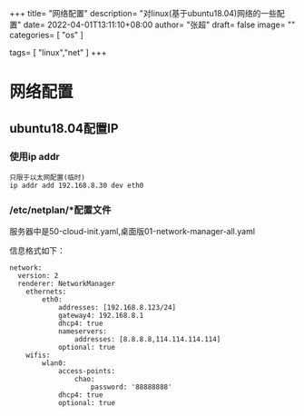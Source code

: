 +++
title= "网络配置"
description= "对linux(基于ubuntu18.04)网络的一些配置"
date= 2022-04-01T13:11:10+08:00
author= "张超"
draft= false
image= "" 
categories= [
    "os"
]

tags=  [
    "linux","net"
]
+++

# 网络配置

## ubuntu18.04配置IP

### 使用ip addr
~~~
只限于以太网配置(临时)
ip addr add 192.168.8.30 dev eth0
~~~

### /etc/netplan/*配置文件
服务器中是50-cloud-init.yaml,桌面版01-network-manager-all.yaml

信息格式如下：
~~~
network:
  version: 2
  renderer: NetworkManager
    ethernets:
        eth0:
            addresses: [192.168.8.123/24]
            gateway4: 192.168.8.1
            dhcp4: true
            nameservers:
                addresses: [8.8.8.8,114.114.114.114]
            optional: true
    wifis:
        wlan0:
            access-points:
                chao:
                    password: '88888888'
            dhcp4: true
            optional: true
~~~

